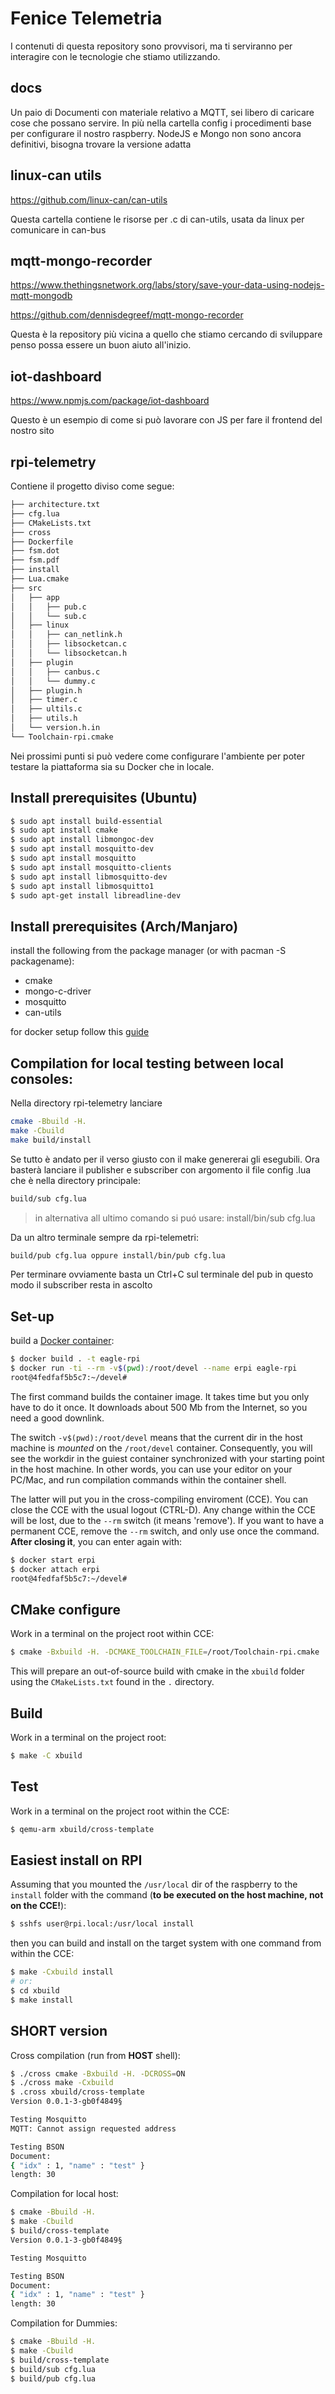 # Fenice Telemetria

I contenuti di questa repository sono provvisori, ma ti serviranno per interagire
con le tecnologie che stiamo utilizzando.

## docs

Un paio di Documenti con materiale relativo a MQTT, sei libero di caricare cose che possano servire.
In più nella cartella config i procedimenti base per configurare il nostro raspberry. NodeJS e Mongo non sono ancora definitivi, bisogna trovare la versione adatta

## linux-can utils

https://github.com/linux-can/can-utils

Questa cartella contiene le risorse per .c di can-utils, usata da linux per comunicare in can-bus

## mqtt-mongo-recorder 

https://www.thethingsnetwork.org/labs/story/save-your-data-using-nodejs-mqtt-mongodb

https://github.com/dennisdegreef/mqtt-mongo-recorder

Questa è la repository più vicina a quello che stiamo cercando di sviluppare penso possa essere un buon aiuto all'inizio. 

## iot-dashboard

https://www.npmjs.com/package/iot-dashboard

Questo è un esempio di come si può lavorare con JS per fare il frontend del nostro sito

## rpi-telemetry

Contiene il progetto diviso come segue:

```bash
├── architecture.txt
├── cfg.lua
├── CMakeLists.txt
├── cross
├── Dockerfile
├── fsm.dot
├── fsm.pdf
├── install
├── Lua.cmake
├── src
│   ├── app
│   │   ├── pub.c
│   │   └── sub.c
│   ├── linux
│   │   ├── can_netlink.h
│   │   ├── libsocketcan.c
│   │   └── libsocketcan.h
│   ├── plugin
│   │   ├── canbus.c
│   │   └── dummy.c
│   ├── plugin.h
│   ├── timer.c
│   ├── ultils.c
│   ├── utils.h
│   └── version.h.in
└── Toolchain-rpi.cmake
```

Nei prossimi punti si può vedere come configurare l'ambiente per poter testare la piattaforma
sia su Docker che in locale. 

## Install prerequisites (Ubuntu)

```bash
$ sudo apt install build-essential
$ sudo apt install cmake
$ sudo apt install libmongoc-dev 
$ sudo apt install mosquitto-dev
$ sudo apt install mosquitto
$ sudo apt install mosquitto-clients 
$ sudo apt install libmosquitto-dev
$ sudo apt install libmosquitto1
$ sudo apt-get install libreadline-dev
```

## Install prerequisites (Arch/Manjaro)
install the following from the package manager (or with pacman -S packagename):
- cmake
- mongo-c-driver
- mosquitto
- can-utils

for docker setup follow this [guide](https://linuxhint.com/arch-linux-docker-tutorial/)

## Compilation for local testing between local consoles:
Nella directory rpi-telemetry lanciare

```sh
cmake -Bbuild -H.
make -Cbuild
make build/install
```
Se tutto è andato per il verso giusto con il make genererai gli esegubili. Ora basterà lanciare il publisher e subscriber con argomento il file config .lua che è nella directory principale:

```sh
build/sub cfg.lua
```
> in alternativa all ultimo comando si puó usare: install/bin/sub cfg.lua

Da un altro terminale sempre da rpi-telemetri:

```sh
build/pub cfg.lua oppure install/bin/pub cfg.lua
```

Per terminare ovviamente basta un Ctrl+C sul terminale del pub in questo modo il subscriber resta in ascolto

## Set-up
build a [Docker container](https://docker.com):

```bash
$ docker build . -t eagle-rpi
$ docker run -ti --rm -v$(pwd):/root/devel --name erpi eagle-rpi
root@4fedfaf5b5c7:~/devel#
```

The first command builds the container image. It takes time but you only have to do it once. It downloads about 500 Mb from the Internet, so you need a good downlink.

The switch `-v$(pwd):/root/devel` means that the current dir in the host machine is *mounted* on the `/root/devel` container. Consequently, you will see the workdir in the guiest container synchronized with your starting point in the host machine. In other words, you can use your editor on your PC/Mac, and run compilation commands within the container shell.

The latter will put you in the cross-compiling enviroment (CCE). You can close the CCE with the usual logout (CTRL-D). Any change within the CCE will be lost, due to the `--rm` switch (it means 'remove'). If you want to have a permanent CCE, remove the `--rm` switch, and only use once the command. **After closing it**, you can enter again with:

```bash
$ docker start erpi
$ docker attach erpi
root@4fedfaf5b5c7:~/devel#
```

## CMake configure
Work in a terminal on the project root within CCE:

```bash
$ cmake -Bxbuild -H. -DCMAKE_TOOLCHAIN_FILE=/root/Toolchain-rpi.cmake
```

This will prepare an out-of-source build with cmake in the `xbuild` folder using the `CMakeLists.txt` found in the `.` directory.

## Build
Work in a terminal on the project root:

```bash
$ make -C xbuild
```

## Test
Work in a terminal on the project root within the CCE:

```bash
$ qemu-arm xbuild/cross-template
```

## Easiest install on RPI
Assuming that you mounted the `/usr/local` dir of the raspberry to the `install` folder with the command (**to be executed on the host machine, not on the CCE!**):

```bash
$ sshfs user@rpi.local:/usr/local install
```

then you can build and install on the target system with one command from within the CCE:

```bash
$ make -Cxbuild install
# or:
$ cd xbuild
$ make install
```

## SHORT version
Cross compilation (run from **HOST** shell):

```bash
$ ./cross cmake -Bxbuild -H. -DCROSS=ON
$ ./cross make -Cxbuild
$ .cross xbuild/cross-template
Version 0.0.1-3-gb0f4849§

Testing Mosquitto
MQTT: Cannot assign requested address

Testing BSON
Document:
{ "idx" : 1, "name" : "test" }
length: 30
```

Compilation for local host:

```bash
$ cmake -Bbuild -H.
$ make -Cbuild
$ build/cross-template
Version 0.0.1-3-gb0f4849§

Testing Mosquitto

Testing BSON
Document:
{ "idx" : 1, "name" : "test" }
length: 30
```

Compilation for Dummies:

```bash
$ cmake -Bbuild -H.
$ make -Cbuild
$ build/cross-template
$ build/sub cfg.lua
$ build/pub cfg.lua
```


